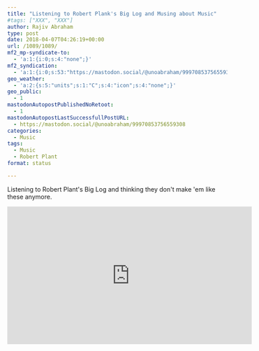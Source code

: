 ```yaml
---
title: "Listening to Robert Plank's Big Log and Musing about Music"
#tags: ["XXX", "XXX"]
author: Rajiv Abraham
type: post
date: 2018-04-07T04:26:19+00:00
url: /1089/1089/
mf2_mp-syndicate-to:
  - 'a:1:{i:0;s:4:"none";}'
mf2_syndication:
  - 'a:1:{i:0;s:53:"https://mastodon.social/@unoabraham/99970853756559308";}'
geo_weather:
  - 'a:2:{s:5:"units";s:1:"C";s:4:"icon";s:4:"none";}'
geo_public:
  - 1
mastodonAutopostPublishedNoRetoot:
  - 1
mastodonAutopostLastSuccessfullPostURL:
  - https://mastodon.social/@unoabraham/99970853756559308
categories:
  - Music
tags:
  - Music
  - Robert Plant
format: status

---
```

Listening to Robert Plant's Big Log and thinking they don't make 'em like these anymore.

<iframe width="560" height="315" src="https://www.youtube.com/embed/FxSsol3Zd7k" frameborder="0" allow="autoplay; encrypted-media" allowfullscreen></iframe>